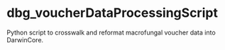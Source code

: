 # dbg_voucherDataProcessingScript
Python script to crosswalk and reformat macrofungal voucher data into DarwinCore.
